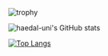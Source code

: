<!--
**Lluora/Lluora** is a ✨ _special_ ✨ repository because its `README.md` (this file) appears on your GitHub profile.

Here are some ideas to get you started:

- 🔭 I’m currently working on ...
- 🌱 I’m currently learning ...
- 👯 I’m looking to collaborate on ...
- 🤔 I’m looking for help with ...
- 💬 Ask me about ...
- 📫 How to reach me: ...
- 😄 Pronouns: ...
- ⚡ Fun fact: ...
-->

![trophy](https://github-profile-trophy.vercel.app/?username=haedal-uni)

![haedal-uni's GitHub stats](https://github-readme-stats.vercel.app/api?username=haedal-uni&count_private=true&show_icons=true&theme=dracula)

[![Top Langs](https://github-readme-stats.vercel.app/api/top-langs/?username=haedal-uni&layout=compact)](https://github.com/anuraghazra/github-readme-stats)



<!-- ![Lluora's GitHub stats](https://github-readme-stats.vercel.app/api?username=Lluora&count_private=true&show_icons=true&bg_color=45deg,d299c2,fe9d7&title_color=ffffff&text_color=ffffff) -->
